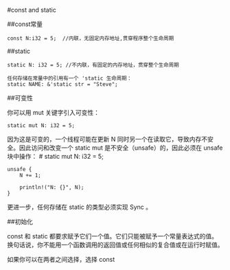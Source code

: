 #const and static

##const常量

    const N:i32 = 5;  //内联，无固定内存地址,贯穿程序整个生命周期
    
##static

    static N: i32 = 5; //不内联，有固定的内存地址，贯穿整个生命周期
    
    任何存储在常量中的引用有一个 'static 生命周期：
    static NAME: &'static str = "Steve";
    
    
##可变性

你可以用 mut 关键字引入可变性：

    static mut N: i32 = 5;


因为这是可变的，一个线程可能在更新 N 同时另一个在读取它，导致内存不安全。因此访问和改变一个 static mut 是不安全（unsafe）的，因此必须在 unsafe 块中操作：
    # static mut N: i32 = 5;

    unsafe {
        N += 1;

        println!("N: {}", N);
    }

更进一步，任何存储在 static 的类型必须实现 Sync 。
    
##初始化

const 和 static 都要求赋予它们一个值。它们只能被赋予一个常量表达式的值。
换句话说，你不能用一个函数调用的返回值或任何相似的复合值或在运行时赋值。

如果你可以在两者之间选择，选择 const 



    